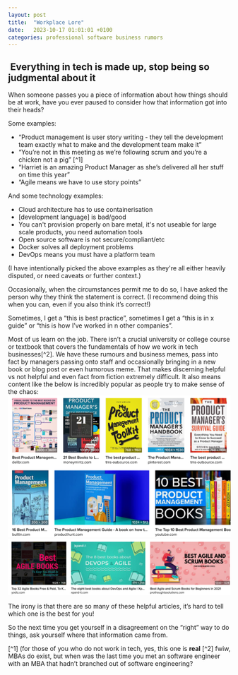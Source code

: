 ```yaml
---
layout: post
title:  "Workplace Lore"
date:   2023-10-17 01:01:01 +0100
categories: professional software business rumors
---
```


##  Everything in tech is made up, stop being so judgmental about it

When someone passes you a piece of information about how things should be at work, have you ever paused to consider how that information got into their heads?

Some examples:

* “Product management is user story writing - they tell the development team exactly what to make and the development team make it”
* “You’re not in this meeting as we’re following scrum and you’re a chicken not a pig” [^1]
* “Harriet is an amazing Product Manager as she’s delivered all her stuff on time this year”
* “Agile means we have to use story points”

And some technology examples:

* Cloud architecture has to use containerisation
* [development language] is bad/good
* You can't provision properly on bare metal, it's not useable for large scale products, you need automation tools
* Open source software is not secure/compliant/etc
* Docker solves all deployment problems
* DevOps means you must have a platform team

(I have intentionally picked the above examples as they're all either heavily disputed, or need caveats or further context.)

Occasionally, when the circumstances permit me to do so, I have asked the person why they think the statement is correct. (I recommend doing this when you can, even if you also think it’s correct!)

Sometimes, I get a “this is best practice”, sometimes I get a “this is in x guide” or “this is how I’ve worked in n other companies”.

Most of us learn on the job. There isn’t a crucial university or college course or textbook that covers the fundamentals of how we work in tech businesses[^2]. We have these rumours and business memes, pass into fact by managers passing onto staff and occasionally bringing in a new book or blog post or even humorous meme. That makes discerning helpful vs not helpful and even fact from fiction extremely difficult. It also means content like the below is incredibly popular as people try to make sense of the chaos:
![Google search of Product Management Book recommendations](/assets/Productbooks.png "Product book search")
![Google search of Agile Book recommendations](/assets/Agilebooks.png "agile book search")

The irony is that there are so many of these helpful articles, it’s hard to tell which one is the best for you!

So the next time you get yourself in a disagreement on the “right” way to do things, ask yourself where that information came from.

[^1] (for those of you who do not work in tech, yes, this one is **real**
[^2] fwiw, MBAs do exist, but when was the last time you met an software engineer with an MBA that hadn’t branched out of software engineering?
